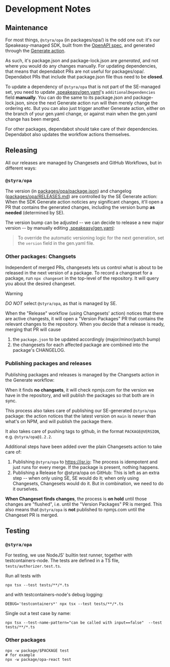 # Development Notes

## Maintenance

For most things, `@styra/opa` (in packages/opa/) is the odd one out: it's our Speakeasy-managed SDK, built from the [OpenAPI spec](https://github.com/StyraInc/enterprise-opa/tree/main/openapi), and generated through the [Generate action](.github/workflows/sdk_generation.yaml).

As such, it's package.json and package-lock.json are *generated*, and not where you would do any changes manually.
For updating dependencies, that means that dependabot PRs are not useful for packages/opa/.
Dependabot PRs that include that package.json file thus need to be **closed**.

To update a dependency of `@styra/opa` that is not part of the SE-managed set, you need to update [.speakeasy/gen.yaml](.speakeasy/gen.yaml)'s `additionalDependencies` field **manually**.
You can do the same to its package.json and package-lock.json, since the next Generate action run will then merely change the ordering etc.
But you can also just trigger another Generate action, either on the branch of your gen.yaml change, or against main when the gen.yaml change has been merged.

For other packages, dependabot should take care of their dependencies.
Dependabot also updates the workflow actions themselves.


## Releasing

All our releases are managed by Changesets and GitHub Workflows, but in different ways:

### `@styra/opa`

The version (in [packages/opa/package.json](packages/opa/package.json)) and changelog ([packages/opa/RELEASES.md](packages/opa/RELEASES.md)) are controlled by the SE Generate action:
When the SDK Generate action noticies any significant changes, it'll open a PR that contains the generated changes, including the version bump **as needed** (determined by SE).

The version bump can be adjusted -- we can decide to release a new major version -- by manually editing [.speakeasy/gen.yaml](.speakeasy/gen.yaml):

> To override the automatic versioning logic for the next generation, set the `version` field in the gen.yaml file.


### Other packages: Changsets

Independent of merged PRs, changesets lets us control what is about to be released in the next version of a package.
To record a changeset for a package, run `npx changeset` in the top-level of the repository.
It will query you about the desired changeset.

> [!WARNING]
> *DO NOT* select `@styra/opa`, as that is managed by SE.

When the "Release" workflow (using Changesets' action) notices that there are active changests, it will open a "Version Packages" PR that contains the relevant changes to the repository.
When you decide that a release is ready, merging that PR will cause
1. the `package.json` to be updated accordingly (major/minor/patch bump)
2. the changesets for each affected package are combined into the package's CHANGELOG.


### Publishing packages and releases

Publishing packages and releases is managed by the Changsets action in the  Generate workflow:

When it finds **no changsets**, it will check npmjs.com for the version we have in the repository, and will publish the packages so that both are in sync.

This process also takes care of publishing our SE-generated `@styra/opa` package: the action notices that the latest version on `main` is newer than what's on NPM, and will publish the package there.

It also takes care of pushing tags to github, in the format `PACKAGE@VERSION`, e.g. `@styra/opa@1.2.2`.

Additional steps have been added over the plain Changesets action to take care of:

1. Publishing `@styra/opa` to https://jsr.io:
   The process is idempotent and just runs for every merge. If the package is present, nothing happens.
2. Publishing a Release for @styra/opa on GitHub:
   This is left as an extra step -- when only using SE, SE would do it; when only using Changesets, Changesets would do it. But in combination, we need to do it ourselves.

**When Changeset finds changes**, the process is **on hold** until those changes are "flushed", i.e. until the "Version Packages" PR is merged.
This also means that `@styra/opa` is **not** published to npmjs.com until the Changeset PR is merged.


## Testing

### `@styra/opa`

For testing, we use NodeJS' builtin test runner, together with testcontainers-node.
The tests are defined in a TS file, `tests/authorizer.test.ts`.

Run all tests with

```shell
npx tsx --test tests/**/*.ts
```

and with testcontainers-node's debug logging:

```shell
DEBUG='testcontainers*' npx tsx --test tests/**/*.ts
```

Single out a test case by name:

```shell
npx tsx --test-name-pattern="can be called with input==false"  --test tests/**/*.ts
```

### Other packages

```shell
npx -w package/$PACKAGE test
# for example
npx -w package/opa-react test
```
